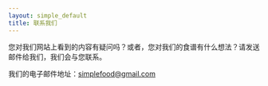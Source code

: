 ```yaml
---
layout: simple_default
title: 联系我们
---
```

您对我们网站上看到的内容有疑问吗？或者，您对我们的食谱有什么想法？请发送邮件给我们，我们会与您联系。

我们的电子邮件地址：simplefood@gmail.com
